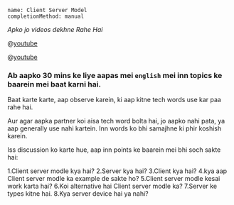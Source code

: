 ```ngMeta
name: Client Server Model
completionMethod: manual
```
*Apko jo  videos dekhne Rahe Hai*

@[youtube](L5BlpPU_muY)

@[youtube](XhSWx4ktFPQ)

### Ab aapko 30 mins ke liye aapas mei `english` mei inn topics ke baarein mei baat karni hai.
Baat karte karte, aap observe karein, ki aap kitne tech words use kar paa rahe hai.

Aur agar aapka partner koi aisa tech word bolta hai, jo aapko nahi pata, ya aap generally use nahi kartein. Inn words ko bhi samajhne ki phir koshish karein.

Iss discussion ko karte hue, aap inn points ke baarein mei bhi soch sakte hai:

1.Client server modle kya hai?
2.Server kya hai?
3.Client kya hai?
4.kya aap Client server modle ka example de sakte ho?
5.Client server modle kesai work karta hai?
6.Koi alternative hai Client server modle ka?
7.Server ke types kitne hai.
8.Kya server device hai ya nahi?
